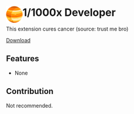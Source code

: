 # <img src="public/icons/icon_48.png" width="45" align="left"> 1/1000x Developer

This extension cures cancer (source: trust me bro)

[Download](https://github.com/Tracer1337/1over1000x-developer/releases)

## Features

- None

## Contribution

Not recommended.

